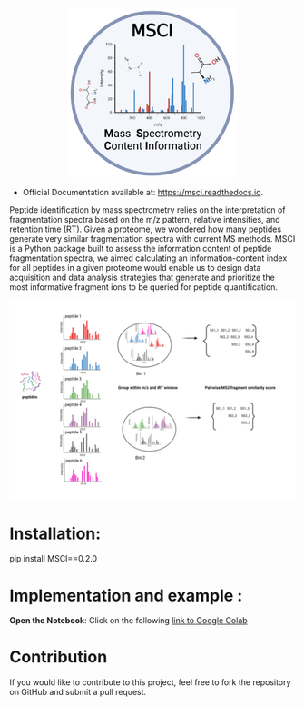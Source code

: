
   <p align="center">
      <img src="docs/MSCI_logo.png" alt="logo" width="300" height="300">
   </p>


* Official Documentation available at: https://msci.readthedocs.io.


Peptide identification by mass spectrometry relies on the interpretation of fragmentation spectra based on the m/z pattern, relative intensities, and retention time (RT). Given a proteome, we wondered how many peptides generate very similar fragmentation spectra with current MS methods. MSCI is a Python package built to assess the information content of peptide fragmentation spectra, we aimed calculating an information-content index for all peptides in a given proteome would enable us to design data acquisition and data analysis strategies that generate and prioritize the most informative fragment ions to be queried for peptide quantification.

  <p >
      <img src="docs/INTRODUCTION.png" alt="workflow illustration">
   </p>

Installation:
==================
pip install MSCI==0.2.0


Implementation and example :
==================

**Open the Notebook**: Click on the following [link to Google Colab](https://colab.research.google.com/drive/1CEUfmlnKh7i9KgWC6xVkZRxu6zTfjNQL?usp=sharing) 



Contribution
==================

If you would like to contribute to this project, feel free to fork the repository on GitHub and submit a pull request.
